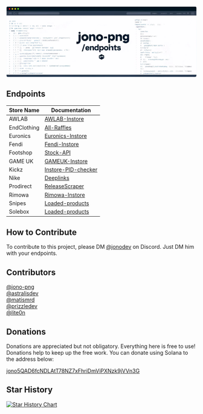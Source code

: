 ![Banner](banner.png)

## Endpoints

| Store Name  | Documentation |
|-------------|---------------|
| AWLAB       | [AWLAB-Instore](AWLAB/AWLAB-Instore.md) |
| EndClothing | [All-Raffles](EndClothing/All-Raffles.md) |
| Euronics    | [Euronics-Instore](Euronics/Euronics-Instore.md) |
| Fendi       | [Fendi-Instore](Fendi/Fendi-Instore.md) |
| Footshop    | [Stock-API](Footshop/Stock-API.md) |
| GAME UK     | [GAMEUK-Instore](GameUK/GAMEUK-Instore.md) |
| Kickz       | [Instore-PID-checker](Kickz/Instore-PID-checker.md) |
| Nike        | [Deeplinks](Nike/Deeplinks.md) |
| Prodirect   | [ReleaseScraper](Prodirect/ReleaseScraper.md) |
| Rimowa      | [Rimowa-Instore](Rimowa/Rimowa-Instore.md) |
| Snipes      | [Loaded-products](Snipes/Loaded-products.md) |
| Solebox     | [Loaded-products](Solebox/Loaded-products.md) |

## How to Contribute

To contribute to this project, please DM [@jonodev](https://discordapp.com/users/696774823661011014/) on Discord. Just DM him with your endpoints. 

## Contributors

[@jono-png](https://github.com/jono-png) <br>
[@astralisdev](https://github.com/astralisdev) <br>
[@matismrd](https://github.com/matismrd) <br>
[@prizzledev](https://github.com/prizzledev) <br>
[@lite0n](https://github.com/lite0n) <br>

## Donations

Donations are appreciated but not obligatory. Everything here is free to use! Donations help to keep up the free work. You can donate using Solana to the address below:

[jono5QAD6fcNDLAtT78NZ7xFhriDmViPXNzk9jVVn3G](solana:jono5QAD6fcNDLAtT78NZ7xFhriDmViPXNzk9jVVn3G)

## Star History

<a href="https://star-history.com/#jono-png/endpoints&Date">
 <picture>
   <source media="(prefers-color-scheme: dark)" srcset="https://api.star-history.com/svg?repos=jono-png/endpoints&type=Date&theme=dark" />
   <source media="(prefers-color-scheme: light)" srcset="https://api.star-history.com/svg?repos=jono-png/endpoints&type=Date" />
   <img alt="Star History Chart" src="https://api.star-history.com/svg?repos=jono-png/endpoints&type=Date" />
 </picture>
</a>
